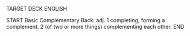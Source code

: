 TARGET DECK
ENGLISH

START
Basic
Complementary
Back: adj. 1 completing; forming a complement. 2 (of two or more things) complementing each other.
END
